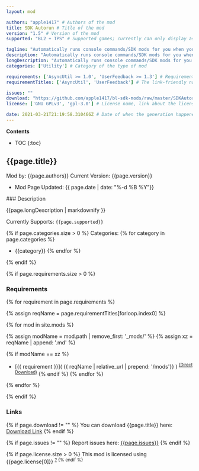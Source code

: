 ```yaml
---
layout: mod

authors: "apple1417" # Authors of the mod
title: SDK Autorun # Title of the mod
version: "1.5" # Version of the mod
supported: "BL2 + TPS" # Supported games; currently can only display as "BL2", "BL2 + TPS", or "TPS"

tagline: "Automatically runs console commands/SDK mods for you when you reach the main menu." # A short description of the mod itself.
description: "Automatically runs console commands/SDK mods for you when you reach the main menu." # This is set in order to keep the SEO proper
longDescription: "Automatically runs console commands/SDK mods for you when you reach the main menu. Configurable entirely through an in game menu.\n\nNote that if you get stuck in a crash loop, you can disable this by deleting the `settings.json` that gets created in the mod directory." # Description of what the mod can do
categories: ['Utility'] # Category of the type of mod

requirements: ['AsyncUtil >= 1.0', 'UserFeedback >= 1.3'] # Requirements for the given mod
requirementTitles: ['AsyncUtil', 'UserFeedback'] # The link-friendly name of the requirements

issues: ""
download: "https://github.com/apple1417/bl-sdk-mods/raw/master/SDKAutorun/SDKAutorun.zip"
license: ['GNU GPLv3', 'gpl-3.0'] # License name, link about the license from https://choosealicense.com/

date: 2021-03-21T21:19:58.310466Z # Date of when the generation happened (?)
---
```

**Contents**
* TOC
{:toc}

## {{page.title}}

Mod by: {{page.authors}}
Current Version: {{page.version}}
  - Mod Page Updated: {{ page.date | date: "%-d %B %Y"}}

<p></p>
### Description

{{page.longDescription | markdownify }}

Currently Supports: `{{page.supported}}`

{% if page.categories.size > 0 %}
Categories:
{% for category in page.categories %}
  * {{category}}
{% endfor %}
<p></p>
{% endif %}

{% if page.requirements.size > 0 %}
### Requirements

{% for requirement in page.requirements %}

{% assign reqName = page.requirementTitles[forloop.index0] %}

{% for mod in site.mods %}

{% assign modName = mod.path | remove_first: '_mods/' %}
{% assign xz = reqName | append: '.md' %}

{% if modName == xz %}
* [{{ requirement }}]( {{ reqName | relative_url | prepend: '/mods'}} ) <sup>[(Direct Download)]({{mod.download}})</sup>
{% endif %}
{% endfor %}

{% endfor %}
<p></p>
{% endif %}

### Links

{% if page.download != "" %}
You can download {{page.title}} here: [Download Link]({{page.download}})
{% endif %}

{% if page.issues != "" %}
Report issues here: [{{page.issues}}]({{page.issues}})
{% endif %}

{% if page.license.size > 0 %}
This mod is licensed using {{page.license[0]}} <sup>[?](https://choosealicense.com/licenses/{{page.license[1]}})
{% endif %}